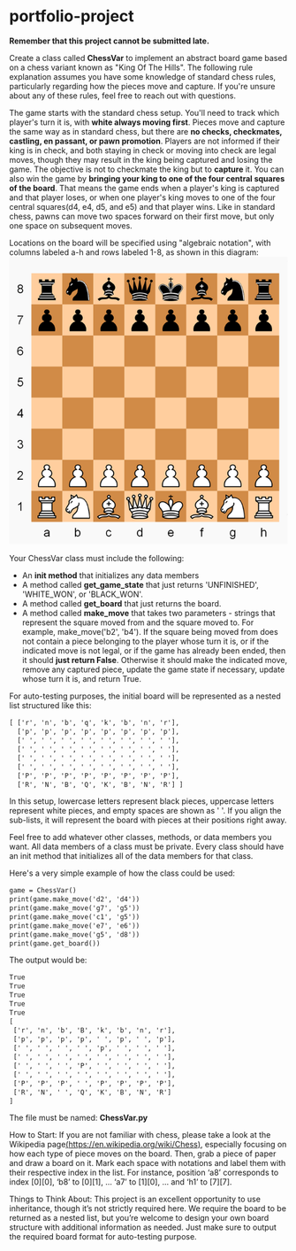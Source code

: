 # portfolio-project

**Remember that this project cannot be submitted late.**

Create a class called **ChessVar** to implement an abstract board game based on a chess variant known as "King Of The Hills". The following rule explanation assumes you have some knowledge of standard chess rules, particularly regarding how the pieces move and capture. If you're unsure about any of these rules, feel free to reach out with questions.

The game starts with the standard chess setup. You'll need to track which player's turn it is, with **white always moving first**. Pieces move and capture the same way as in standard chess, but there are **no checks, checkmates, castling, en passant, or pawn promotion**. Players are not informed if their king is in check, and both staying in check or moving into check are legal moves, though they may result in the king being captured and losing the game. The objective is not to checkmate the king but to **capture** it. You can also win the game by **bringing your king to one of the four central squares of the board**. That means the game ends when a player's king is captured and that player loses, or when one player's king moves to one of the four central squares(d4, e4, d5, and e5) and that player wins. Like in standard chess, pawns can move two spaces forward on their first move, but only one space on subsequent moves. 

Locations on the board will be specified using "algebraic notation", with columns labeled a-h and rows labeled 1-8, as shown in this diagram: ![board](board.png "board")

Your ChessVar class must include the following:
* An **init method** that initializes any data members
* A method called **get_game_state** that just returns 'UNFINISHED', 'WHITE_WON', or 'BLACK_WON'. 
* A method called **get_board** that just returns the board. 
* A method called **make_move** that takes two parameters - strings that represent the square moved from and the square moved to.  For example, make_move('b2', 'b4').  If the square being moved from does not contain a piece belonging to the player whose turn it is, or if the indicated move is not legal, or if the game has already been ended, then it should **just return False**.  Otherwise it should make the indicated move, remove any captured piece, update the game state if necessary, update whose turn it is, and return True.

For auto-testing purposes, the initial board will be represented as a nested list structured like this: 
```
[ ['r', 'n', 'b', 'q', 'k', 'b', 'n', 'r'], 
  ['p', 'p', 'p', 'p', 'p', 'p', 'p', 'p'], 
  [' ', ' ', ' ', ' ', ' ', ' ', ' ', ' '], 
  [' ', ' ', ' ', ' ', ' ', ' ', ' ', ' '], 
  [' ', ' ', ' ', ' ', ' ', ' ', ' ', ' '], 
  [' ', ' ', ' ', ' ', ' ', ' ', ' ', ' '], 
  ['P', 'P', 'P', 'P', 'P', 'P', 'P', 'P'], 
  ['R', 'N', 'B', 'Q', 'K', 'B', 'N', 'R'] ]
```

In this setup, lowercase letters represent black pieces, uppercase letters represent white pieces, and empty spaces are shown as ' '. If you align the sub-lists, it will represent the board with pieces at their positions right away. 

Feel free to add whatever other classes, methods, or data members you want.  All data members of a class must be private.  Every class should have an init method that initializes all of the data members for that class.

Here's a very simple example of how the class could be used:
```
game = ChessVar()
print(game.make_move('d2', 'd4'))
print(game.make_move('g7', 'g5'))
print(game.make_move('c1', 'g5'))
print(game.make_move('e7', 'e6'))
print(game.make_move('g5', 'd8'))
print(game.get_board())
```
The output would be:
```
True
True
True
True
True
[
 ['r', 'n', 'b', 'B', 'k', 'b', 'n', 'r'], 
 ['p', 'p', 'p', 'p', ' ', 'p', ' ', 'p'], 
 [' ', ' ', ' ', ' ', 'p', ' ', ' ', ' '], 
 [' ', ' ', ' ', ' ', ' ', ' ', ' ', ' '], 
 [' ', ' ', ' ', 'P', ' ', ' ', ' ', ' '], 
 [' ', ' ', ' ', ' ', ' ', ' ', ' ', ' '], 
 ['P', 'P', 'P', ' ', 'P', 'P', 'P', 'P'], 
 ['R', 'N', ' ', 'Q', 'K', 'B', 'N', 'R']
]

```

The file must be named: **ChessVar.py**


How to Start: If you are not familiar with chess, please take a look at the Wikipedia page[(https://en.wikipedia.org/wiki/Chess)](https://en.wikipedia.org/wiki/Chess), especially focusing on how each type of piece moves on the board. Then, grab a piece of paper and draw a board on it. Mark each space with notations and label them with their respective index in the list. For instance, position ‘a8’ corresponds to index [0][0], ‘b8’ to [0][1], … ‘a7’ to [1][0], … and ‘h1’ to [7][7].

Things to Think About: This project is an excellent opportunity to use inheritance, though it’s not strictly required here. 
We require the board to be returned as a nested list, but you’re welcome to design your own board structure with additional information as needed. Just make sure to output the required board format for auto-testing purpose.




